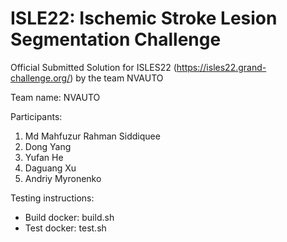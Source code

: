 # ISLE22: Ischemic Stroke Lesion Segmentation Challenge
Official Submitted Solution for ISLES22 (https://isles22.grand-challenge.org/) by the team NVAUTO

Team name: NVAUTO

Participants:
1. Md Mahfuzur Rahman Siddiquee
2. Dong Yang
3. Yufan He
4. Daguang Xu
5. Andriy Myronenko

Testing instructions:

- Build docker: build.sh
- Test docker: test.sh
